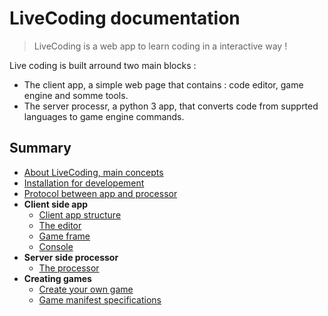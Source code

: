 # LiveCoding documentation

> LiveCoding is a web app to learn coding in a interactive way !

Live coding is built arround two main blocks :
* The client app, a simple web page that contains : code editor, game engine and somme tools.
* The server processr, a python 3 app, that converts code from supprted languages to game engine commands.

## Summary

* [About LiveCoding, main concepts](./about.md)
* [Installation for developement](./installation.md)
* [Protocol between app and processor](./websocket_protocol.md)
* **Client side app**
  * [Client app structure](./client/strucutre.md)
  * [The editor](./client/editor.md)
  * [Game frame](./client/game_frame.md)
  * [Console](./client/console.md)
* **Server side processor**
  * [The processor](./server/processor.md)
* **Creating games**
  * [Create your own game](./games/create_one.md)
  * [Game manifest specifications](./games/game_manifest_specs.md)
